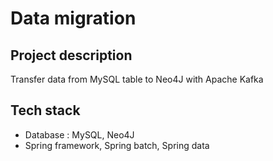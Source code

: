 # Data migration


## Project description
Transfer data from MySQL table to Neo4J with Apache Kafka 



## Tech stack 
+ Database : MySQL, Neo4J
+ Spring framework, Spring batch, Spring data 